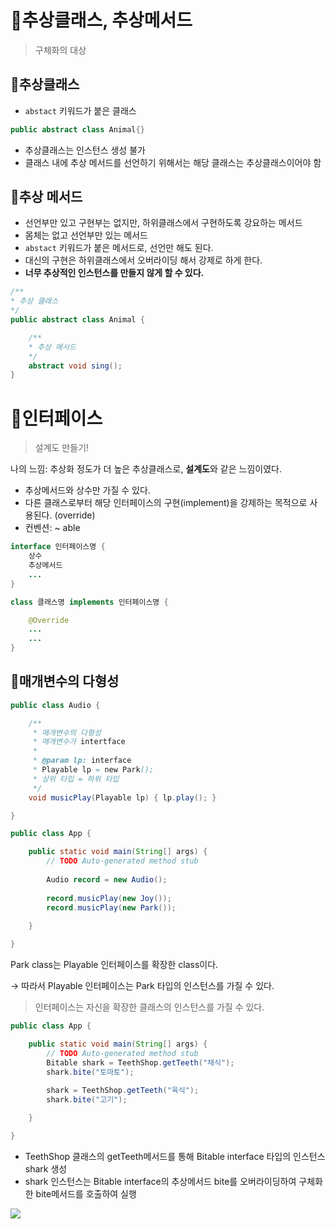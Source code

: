 ﻿# 📌추상클래스, 추상메서드

> 구체화의 대상
> 

## 🔎추상클래스

- `abstact` 키워드가 붙은 클래스

```java
public abstract class Animal{}
```

- 추상클래스는 인스턴스 생성 불가
- 클래스 내에 추상 메서드를 선언하기 위해서는 해당 클래스는 추상클래스이어야 함

## 🔎추상 메서드

- 선언부만 있고 구현부는 없지만, 하위클래스에서 구현하도록 강요하는 메서드
- 몸체는 없고 선언부만 있는 메서드
- `abstact` 키워드가 붙은 메서드로, 선언만 해도 된다.
- 대신의 구현은 하위클래스에서 오버라이딩 해서 강제로 하게 한다.
- **너무 추상적인 인스턴스를 만들지 않게 할 수 있다.**

```java
/**
* 추상 클래스
*/
public abstract class Animal {

	/**
	* 추상 메서드
	*/
	abstract void sing(); 
}
```

# 📌인터페이스

> 설계도 만들기!

나의 느낌: 추상화 정도가 더 높은 추상클래스로, **설계도**와 같은 느낌이였다.

- 추상메서드와 상수만 가질 수 있다.
- 다른 클래스로부터 해당 인터페이스의 구현(implement)을 강제하는 목적으로 사용된다. (override)
- 컨벤션: ~ able

```java
interface 인터페이스명 {
	상수
	추상메서드
	... 
}
```

```java
class 클래스명 implements 인터페이스명 {

	@Override
	...
	...
}
```

## 🔎매개변수의 다형성

```java
public class Audio {

	/**
	 * 매개변수의 다형성
	 * 매개변수가 intertface
	 * 
	 * @param lp: interface
	 * Playable lp = new Park();
	 * 상위 타입 = 하위 타입
	 */
	void musicPlay(Playable lp) { lp.play(); }

}
```

```java
public class App {

	public static void main(String[] args) {
		// TODO Auto-generated method stub
		
		Audio record = new Audio();
		
		record.musicPlay(new Joy());
		record.musicPlay(new Park());
		
	}

}
```

Park class는 Playable 인터페이스를 확장한 class이다.  

→ 따라서 Playable 인터페이스는 Park 타입의 인스턴스를 가질 수 있다. 

> 인터페이스는 자신을 확장한 클래스의 인스턴스를 가질 수 있다.
> 

```java
public class App {

	public static void main(String[] args) {
		// TODO Auto-generated method stub
		Bitable shark = TeethShop.getTeeth("채식");
		shark.bite("토마토");
		
		shark = TeethShop.getTeeth("육식");
		shark.bite("고기");

	}

}
```

- TeethShop 클래스의 getTeeth메서드를 통해 Bitable interface 타입의 인스턴스 shark 생성
- shark 인스턴스는 Bitable interface의 추상메서드 bite를 오버라이딩하여 구체화한 bite메서드를 호출하여 실행
  
![](https://velog.velcdn.com/images/pdg0526/post/63a64c6e-fffe-4606-8998-97600b45d04b/image.png)
